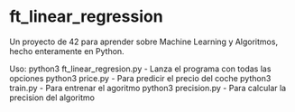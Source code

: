 # ft_linear_regression

Un proyecto de 42 para aprender sobre Machine Learning y Algoritmos, hecho enteramente en Python.

Uso:
    python3 ft_linear_regresion.py  - Lanza el programa con todas las opciones
    python3 price.py - Para predicir el precio del coche
    python3 train.py - Para entrenar el agoritmo
    python3 precision.py - Para calcular la precision del algoritmo